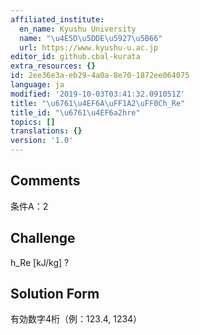 ```yaml
---
affiliated_institute:
  en_name: Kyushu University
  name: "\u4E5D\u5DDE\u5927\u5B66"
  url: https://www.kyushu-u.ac.jp
editor_id: github.cbal-kurata
extra_resources: {}
id: 2ee36e3a-eb29-4a0a-8e70-1872ee064075
language: ja
modified: '2019-10-03T03:41:32.091051Z'
title: "\u6761\u4EF6A\uFF1A2\uFF0Ch_Re"
title_id: "\u6761\u4EF6a2hre"
topics: []
translations: {}
version: '1.0'
---
```


## Comments
条件A：2

## Challenge
h_Re [kJ/kg] ?

## Solution Form
有効数字4桁（例：123.4,  1234）





